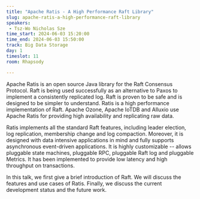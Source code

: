 ```yaml
---
title: "Apache Ratis - A High Performance Raft Library"
slug: apache-ratis-a-high-performance-raft-library
speakers:
 - Tsz-Wo Nicholas Sze
time_start: 2024-06-03 15:20:00
time_end: 2024-06-03 15:50:00
track: Big Data Storage
day: 1
timeslot: 11
room: Rhapsody

---
```


Apache Ratis is an open source Java library for the Raft Consensus Protocol. Raft is being used successfully as an alternative to Paxos to implement a consistently replicated log. Raft is proven to be safe and is designed to be simpler to understand. Ratis is a high performance implementation of Raft. Apache Ozone, Apache IoTDB and Alluxio use Apache Ratis for providing high availability and replicating raw data.
 
Ratis implements all the standard Raft features, including leader election, log replication, membership change and log compaction. Moreover, it is designed with data intensive applications in mind and fully supports asynchronous event-driven applications. It is highly customizable -- allows pluggable state machines, pluggable RPC, pluggable Raft log and pluggable Metrics. It has been implemented to provide low latency and high throughput on transactions.
 
In this talk, we first give a brief introduction of Raft. We will discuss the features and use cases of Ratis. Finally, we discuss the current development status and the future work.